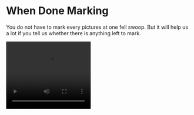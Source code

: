 # When Done Marking 

You do not have to mark every pictures at one fell swoop. But it will help us a lot if you tell us whether there is anything left to mark.

<div class="video-wrapper">
  <video width="230" height="184" loop autoplay src="/images/mark_task_complete.mp4"></video>
</div>
